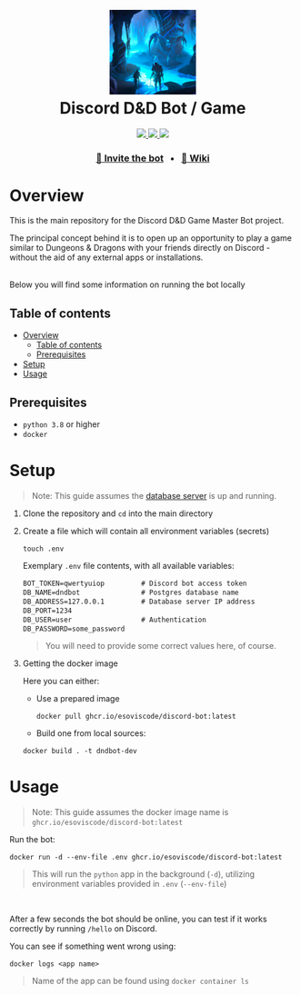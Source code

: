 <h1 align="center">
    </br>
    <img src="./.github/images/discord-bot-bg-2.jpg" width="30%" height="30%">
    </br>
    Discord D&D Bot / Game
    </br>
</h1>

<p align="center">
    <a href=""> <!-- TODO -->
        <img src="https://img.shields.io/discord/913375693864308797?color=blue&label=discord">
    </a>
    <a href="https://github.com/nextcord/nextcord">
        <img src="https://img.shields.io/pypi/pyversions/nextcord">
    </a>
    <a href="https://github.com/esoviscode/discord-bot/actions/workflows/docker-publish.yml">
        <img src="https://github.com/esoviscode/discord-bot/actions/workflows/docker-publish.yml/badge.svg">
    </a>
</p>

<h3 align="center">
    <a href="https://discord.com/oauth2/authorize?client_id=1044307867269861408&permissions=8&scope=bot">🔗 Invite the bot</a>
    &nbsp;&nbsp;•&nbsp;&nbsp;
    <a href="https://github.com/esoviscode/discord-bot/wiki">📖 Wiki</a>
</h3>

# Overview

This is the main repository for the Discord D&D Game Master Bot project.

The principal concept behind it is to open up an opportunity to play a game
similar to Dungeons & Dragons with your friends directly on Discord - without
the aid of any external apps or installations.

</br>
Below you will find some information on running the bot locally

## Table of contents

- [Overview](#overview)
  - [Table of contents](#table-of-contents)
  - [Prerequisites](#prerequisites)
- [Setup](#setup)
- [Usage](#usage)

## Prerequisites

- `python 3.8` or higher
- `docker`

# Setup

> Note: This guide assumes the [database server](https://github.com/esoviscode/database) is up and running.

<!--  These instructions should set up the project so that it is ready for 
development and testing purposes -->

1. Clone the repository and `cd` into the main directory
2. Create a file which will contain all environment variables (secrets)
   ```shell
   touch .env
   ```
   Exemplary `.env` file contents, with all available variables:
   ```
   BOT_TOKEN=qwertyuiop         # Discord bot access token
   DB_NAME=dndbot               # Postgres database name
   DB_ADDRESS=127.0.0.1         # Database server IP address
   DB_PORT=1234
   DB_USER=user                 # Authentication
   DB_PASSWORD=some_password
   ```
   > You will need to provide some correct values here, of course.
3. Getting the docker image
   
   Here you can either:
   - Use a prepared image
     ```
     docker pull ghcr.io/esoviscode/discord-bot:latest
     ```
    - Build one from local sources:
     ```
     docker build . -t dndbot-dev
     ```

# Usage

> Note: This guide assumes the docker image name is `ghcr.io/esoviscode/discord-bot:latest`

Run the bot:
```
docker run -d --env-file .env ghcr.io/esoviscode/discord-bot:latest
```
> This will run the `python` app in the background (`-d`), utilizing environment
variables provided in `.env` (`--env-file`)

</br>

After a few seconds the bot should be online, you can test if it works correctly
by running `/hello` on Discord.

You can see if something went wrong using:
```
docker logs <app name>
```
> Name of the app can be found using `docker container ls`


<!-- # Acknowledgments -->



